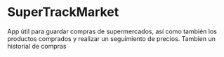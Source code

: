 # SuperTrackMarket
App útil para guardar compras de supermercados, así como también los productos comprados y realizar un seguimiento de precios. Tambien un historial de compras
